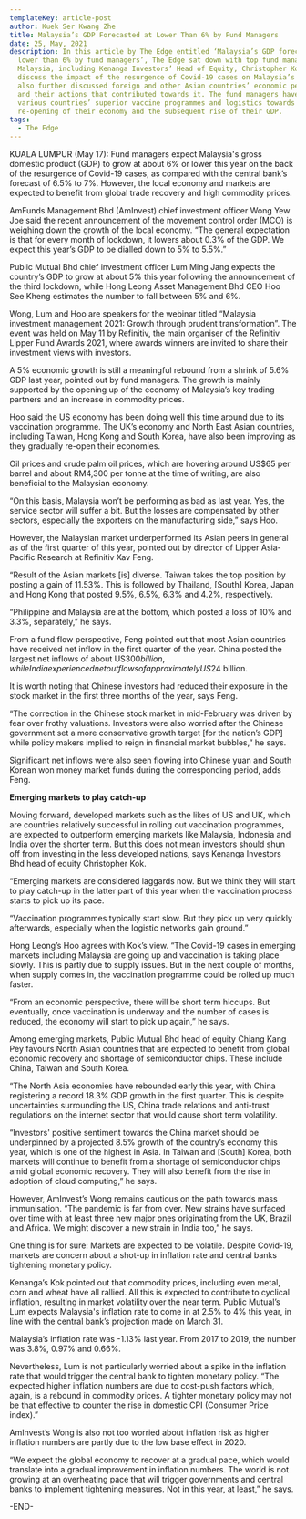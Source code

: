 ```yaml
---
templateKey: article-post
author: Kuek Ser Kwang Zhe
title: Malaysia’s GDP Forecasted at Lower Than 6% by Fund Managers
date: 25, May, 2021
description: In this article by The Edge entitled ‘Malaysia’s GDP forecasted at
  lower than 6% by fund managers’, The Edge sat down with top fund managers in
  Malaysia, including Kenanga Investors’ Head of Equity, Christopher Kok to
  discuss the impact of the resurgence of Covid-19 cases on Malaysia’s GDP. They
  also further discussed foreign and other Asian countries’ economic performance
  and their actions that contributed towards it. The fund managers have credited
  various countries’ superior vaccine programmes and logistics towards the
  re-opening of their economy and the subsequent rise of their GDP.
tags:
  - The Edge
---
```

KUALA LUMPUR (May 17): Fund managers expect Malaysia's gross domestic product (GDP) to grow at about 6% or lower this year on the back of the resurgence of Covid-19 cases, as compared with the central bank’s forecast of 6.5% to 7%. However, the local economy and markets are expected to benefit from global trade recovery and high commodity prices.

AmFunds Management Bhd (AmInvest) chief investment officer Wong Yew Joe said the recent announcement of the movement control order (MCO) is weighing down the growth of the local economy. “The general expectation is that for every month of lockdown, it lowers about 0.3% of the GDP. We expect this year’s GDP to be dialled down to 5% to 5.5%.”

Public Mutual Bhd chief investment officer Lum Ming Jang expects the country’s GDP to grow at about 5% this year following the announcement of the third lockdown, while Hong Leong Asset Management Bhd CEO Hoo See Kheng estimates the number to fall between 5% and 6%.

Wong, Lum and Hoo are speakers for the webinar titled “Malaysia investment management 2021: Growth through prudent transformation”. The event was held on May 11 by Refinitiv, the main organiser of the Refinitiv Lipper Fund Awards 2021, where awards winners are invited to share their investment views with investors.

A 5% economic growth is still a meaningful rebound from a shrink of 5.6% GDP last year, pointed out by fund managers. The growth is mainly supported by the opening up of the economy of Malaysia’s key trading partners and an increase in commodity prices.

Hoo said the US economy has been doing well this time around due to its vaccination programme. The UK’s economy and North East Asian countries, including Taiwan, Hong Kong and South Korea, have also been improving as they gradually re-open their economies.

Oil prices and crude palm oil prices, which are hovering around US$65 per barrel and about RM4,300 per tonne at the time of writing, are also beneficial to the Malaysian economy.

“On this basis, Malaysia won’t be performing as bad as last year. Yes, the service sector will suffer a bit. But the losses are compensated by other sectors, especially the exporters on the manufacturing side,” says Hoo.

However, the Malaysian market underperformed its Asian peers in general as of the first quarter of this year, pointed out by director of Lipper Asia-Pacific Research at Refinitiv Xav Feng.

“Result of the Asian markets \[is] diverse. Taiwan takes the top position by posting a gain of 11.53%. This is followed by Thailand, \[South] Korea, Japan and Hong Kong that posted 9.5%, 6.5%, 6.3% and 4.2%, respectively.

“Philippine and Malaysia are at the bottom, which posted a loss of 10% and 3.3%, separately,” he says.

From a fund flow perspective, Feng pointed out that most Asian countries have received net inflow in the first quarter of the year. China posted the largest net inflows of about US$300 billion, while India experienced net outflows of approximately US$24 billion.

It is worth noting that Chinese investors had reduced their exposure in the stock market in the first three months of the year, says Feng.

“The correction in the Chinese stock market in mid-February was driven by fear over frothy valuations. Investors were also worried after the Chinese government set a more conservative growth target \[for the nation’s GDP] while policy makers implied to reign in financial market bubbles,” he says.

Significant net inflows were also seen flowing into Chinese yuan and South Korean won money market funds during the corresponding period, adds Feng.

**Emerging markets to play catch-up**

Moving forward, developed markets such as the likes of US and UK, which are countries relatively successful in rolling out vaccination programmes, are expected to outperform emerging markets like Malaysia, Indonesia and India over the shorter term. But this does not mean investors should shun off from investing in the less developed nations, says Kenanga Investors Bhd head of equity Christopher Kok.

“Emerging markets are considered laggards now. But we think they will start to play catch-up in the latter part of this year when the vaccination process starts to pick up its pace.

“Vaccination programmes typically start slow. But they pick up very quickly afterwards, especially when the logistic networks gain ground.”

Hong Leong’s Hoo agrees with Kok’s view. “The Covid-19 cases in emerging markets including Malaysia are going up and vaccination is taking place slowly. This is partly due to supply issues. But in the next couple of months, when supply comes in, the vaccination programme could be rolled up much faster.

“From an economic perspective, there will be short term hiccups. But eventually, once vaccination is underway and the number of cases is reduced, the economy will start to pick up again,” he says.

Among emerging markets, Public Mutual Bhd head of equity Chiang Kang Pey favours North Asian countries that are expected to benefit from global economic recovery and shortage of semiconductor chips. These include China, Taiwan and South Korea.

“The North Asia economies have rebounded early this year, with China registering a record 18.3% GDP growth in the first quarter. This is despite uncertainties surrounding the US, China trade relations and anti-trust regulations on the internet sector that would cause short term volatility.

“Investors' positive sentiment towards the China market should be underpinned by a projected 8.5% growth of the country’s economy this year, which is one of the highest in Asia. In Taiwan and \[South] Korea, both markets will continue to benefit from a shortage of semiconductor chips amid global economic recovery. They will also benefit from the rise in adoption of cloud computing,” he says.

However, AmInvest’s Wong remains cautious on the path towards mass immunisation. “The pandemic is far from over. New strains have surfaced over time with at least three new major ones originating from the UK, Brazil and Africa. We might discover a new strain in India too,” he says.

One thing is for sure: Markets are expected to be volatile. Despite Covid-19, markets are concern about a shot-up in inflation rate and central banks tightening monetary policy.

Kenanga’s Kok pointed out that commodity prices, including even metal, corn and wheat have all rallied. All this is expected to contribute to cyclical inflation, resulting in market volatility over the near term. Public Mutual’s Lum expects Malaysia's inflation rate to come in at 2.5% to 4% this year, in line with the central bank’s projection made on March 31.

Malaysia’s inflation rate was -1.13% last year. From 2017 to 2019, the number was 3.8%, 0.97% and 0.66%.

Nevertheless, Lum is not particularly worried about a spike in the inflation rate that would trigger the central bank to tighten monetary policy. “The expected higher inflation numbers are due to cost-push factors which, again, is a rebound in commodity prices. A tighter monetary policy may not be that effective to counter the rise in domestic CPI (Consumer Price index).”

AmInvest’s Wong is also not too worried about inflation risk as higher inflation numbers are partly due to the low base effect in 2020.

“We expect the global economy to recover at a gradual pace, which would translate into a gradual improvement in inflation numbers. The world is not growing at an overheating pace that will trigger governments and central banks to implement tightening measures. Not in this year, at least,” he says.

\-END-